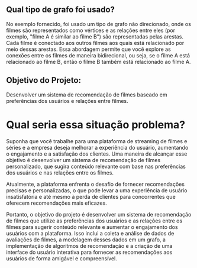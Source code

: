## Qual tipo de grafo foi usado? 
No exemplo fornecido, foi usado um tipo de grafo não direcionado, onde os filmes são representados como vértices e as relações entre eles (por exemplo, "filme A é similar ao filme B") são representadas pelas arestas. Cada filme é conectado aos outros filmes aos quais está relacionado por meio dessas arestas. Essa abordagem permite que você explore as conexões entre os filmes de maneira bidirecional, ou seja, se o filme A está relacionado ao filme B, então o filme B também está relacionado ao filme A.


## Objetivo do Projeto:
Desenvolver um sistema de recomendação de filmes baseado em preferências dos usuários e relações entre filmes.

# Qual seria essa situação problema? 
Suponha que você trabalhe para uma plataforma de streaming de filmes e séries e a empresa deseja melhorar a experiência do usuário, aumentando o engajamento e a satisfação dos clientes. Uma maneira de alcançar esse objetivo é desenvolver um sistema de recomendação de filmes personalizado, que sugira conteúdo relevante com base nas preferências dos usuários e nas relações entre os filmes.

Atualmente, a plataforma enfrenta o desafio de fornecer recomendações precisas e personalizadas, o que pode levar a uma experiência de usuário insatisfatória e até mesmo à perda de clientes para concorrentes que oferecem recomendações mais eficazes.

Portanto, o objetivo do projeto é desenvolver um sistema de recomendação de filmes que utilize as preferências dos usuários e as relações entre os filmes para sugerir conteúdo relevante e aumentar o engajamento dos usuários com a plataforma. Isso inclui a coleta e análise de dados de avaliações de filmes, a modelagem desses dados em um grafo, a implementação de algoritmos de recomendação e a criação de uma interface do usuário interativa para fornecer as recomendações aos usuários de forma amigável e compreensível.